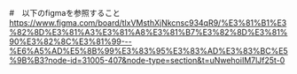 #　以下のfigmaを参照すること  
https://www.figma.com/board/tlxVMsthXjNkcnsc934qR9/%E3%81%B1%E3%82%8D%E3%81%A3%E3%81%A8%E3%81%B7%E3%82%8D%E3%81%90%E3%82%8C%E3%81%99---%E6%A5%AD%E5%8B%99%E3%83%95%E3%83%AD%E3%83%BC%E5%9B%B3?node-id=31005-407&node-type=section&t=uNwehoiIM7lJf25t-0